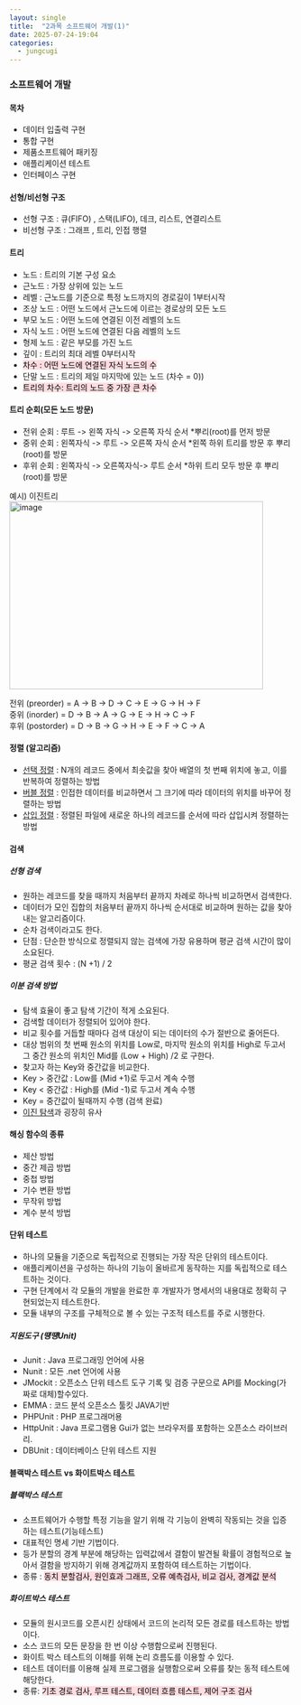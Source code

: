 ```yaml
---
layout: single
title:  "2과목 소프트웨어 개발(1)"
date: 2025-07-24-19:04 
categories:
  - jungcugi
---
```


### 소프트웨어 개발  

#### 목차  

- 데이터 입출력 구현  
- 통합 구현  
- 제품소프트웨어 패키징  
- 애플리케이션 테스트  
- 인터페이스 구현  


#### 선형/비선형 구조  

- 선형 구조 : 큐(FIFO) , 스택(LIFO), 데크, 리스트, 연결리스트  
- 비선형 구조 : 그래프 , 트리, 인접 행렬  

#### 트리  
  
- 노드       : 트리의 기본 구성 요소  
- 근노드     : 가장 상위에 있는 노드  
- 레벨       : 근노드를 기준으로 특정 노드까지의 경로길이  1부터시작
- 조상 노드  : 어떤 노드에서 근노드에 이르는 경로상의 모든 노드  
- 부모 노드  : 어떤 노드에 연결된 이전 레벨의 노드  
- 자식 노드  : 어떤 노드에 연결된 다음 레벨의 노드  
- 형제 노드  : 같은 부모를 가진 노드  
- 깊이       : 트리의 최대 레벨  0부터시작
- <mark style='background-color: #ffdce0'> 차수       : 어떤 노드에 연결된 자식 노드의 수 </mark>    
- 단말 노드  : 트리의 제일 마지막에 있는 노드 (차수 = 0))  
- <mark style='background-color: #ffdce0'> 트리의 차수: 트리의 노드 중 가장 큰 차수 </mark>  
#### 트리 순회(모든 노드 방문)  

- 전위 순회 : 루트     -> 왼쪽 자식 -> 오른쪽 자식 순서 *뿌리(root)를 먼저 방문  
- 중위 순회 : 왼쪽자식 -> 루트      -> 오른쪽 자식 순서 *왼쪽 하위 트리를 방문 후 뿌리(root)를 방문  
- 후위 순회 : 왼쪽자식 -> 오른쪽자식-> 루트        순서 *하위 트리 모두 방문 후 뿌리(root)를 방문  

예시) 이진트리  
<img width="450" height="333" alt="image" src="https://github.com/user-attachments/assets/f3665037-79fc-4e51-953c-de4ba0c6b4f7" />  

전위 (preorder)   = A -> B -> D -> C -> E -> G -> H -> F  
중위 (inorder)    = D -> B -> A -> G -> E -> H -> C -> F  
후위 (postorder)  = D -> B -> G -> H -> E -> F -> C -> A  

#### 정렬 (알고리즘)

- [선택 정렬](https://taewonstory.github.io/java/chapter7/) : N개의 레코드 중에서 최솟값을 찾아 배열의 첫 번째 위치에 놓고, 이를 반복하여 정렬하는 방법  
- [버블 정렬](https://taewonstory.github.io/java/chapter6/) : 인접한 데이터를 비교하면서 그 크기에 따라 데이터의 위치를 바꾸어 정렬하는 방법  
- [삽입 정렬](https://taewonstory.github.io/java/chapter8/) : 정렬된 파일에 새로운 하나의 레코드를 순서에 따라 삽입시켜 정렬하는 방법

#### 검색 

##### 선형 검색

- 원하는 레코드를 찾을 때까지 처음부터 끝까지 차례로 하나씩 비교하면서 검색한다.
- 데이터가 모인 집합의 처음부터 끝까지 하나씩 순서대로 비교하며 원하는 값을 찾아 내는 알고리즘이다.
- 순차 검색이라고도 한다.
- 단점 : 단순한 방식으로 정렬되지 않는 검색에 가장 유용하며 평균 검색 시간이 많이 소요된다.
- 평균 검색 횟수 : (N +1) / 2

##### 이분 검색 방법

- 탐색 효율이 좋고 탐색 기간이 적게 소요된다.
- 검색할 데이터가 정렬되어 있어야 한다.
- 비교 횟수를 거듭할 때마다 검색 대상이 되는 데이터의 수가 절반으로 줄어든다.
- 대상 범위의 첫 번째 원소의 위치를 Low로, 마지막 원소의 위치를 High로 두고서 그 중간 원소의 위치인 Mid를 (Low + High) /2 로 구한다.
- 찾고자 하는 Key와 중간값을 비교한다.
- Key > 중간값 : Low를 (Mid +1)로 두고서 계속 수행
- Key < 중간값 : High를 (Mid -1)로 두고서 계속 수행
- Key = 중간값이 될때까지 수행 (검색 완료)
- [이진 탐색](https://taewonstory.github.io/java/chapter14/)과 굉장히 유사

#### 해싱 함수의 종류

- 제산 방법
- 중간 제곱 방법
- 중첩 방법
- 기수 변환 방법
- 무작위 방법
- 계수 분석 방법

#### 단위 테스트

- 하나의 모듈을 기준으로 독립적으로 진행되는 가장 작은 단위의 테스트이다.
- 애플리케이션을 구성하는 하나의 기능이 올바르게 동작하는 지를 독립적으로 테스트하는 것이다.
- 구현 단계에서 각 모듈의 개발을 완료한 후 개발자가 명세서의 내용대로 정확히 구현되었는지 테스트한다.
- 모듈 내부의 구조를 구체적으로 볼 수 있는 구조적 테스트를 주로 시행한다.

##### 지원도구 (떙떙Unit)

- Junit : Java 프로그래밍 언어에 사용 
- Nunit : 모든 .net 언어에 사용
- JMockit : 오픈소스 단위 테스트 도구 기록 및 검증 구문으로 API를 Mocking(가짜로 대체)할수있다.
- EMMA : 코드 분석 오픈소스 툴킷 JAVA기반
- PHPUnit : PHP 프로그래머용
- HttpUnit : Java 프로그램용 Gui가 없는 브라우저를 포함하는 오픈소스 라이브러리.
- DBUnit : 데이터베이스 단위 테스트 지원

#### 블랙박스 테스트 vs 화이트박스 테스트

##### 블랙박스 테스트

- 소프트웨어가 수행할 특정 기능을 알기 위해 각 기능이 완벽히 작동되는 것을 입증하는 테스트(기능테스트)
- 대표적인 명세 기반 기법이다.
- 등가 분할의 경계 부분에 해당하는 입력값에서 결함이 발견될 확률이 경험적으로 높아서 결함을 방지하기 위해 경계값까지 포함하여 테스트하는 기법이다.
- 종류 : <mark style='background-color: #ffdce0'>동치 분할검사, 원인효과 그래프, 오류 예측검사, 비교 검사, 경계값 분석  </mark>

 ##### 화이트박스 테스트

- 모듈의 원시코드를 오픈시킨 상태에서 코드의 논리적 모든 경로를 테스트하는 방법이다.
- 소스 코드의 모든 문장을 한 번 이상 수행함으로써 진행된다.
- 화이트 박스 테스트의 이해를 위해 논리 흐름도를 이용할 수 있다.
- 테스트 데이터를 이용해 실제 프로그램을 실행함으로써 오류를 찾는 동적 테스트에 해당한다.
- 종류: <mark style='background-color: #ffdce0'>기초 경로 검사, 루프 테스트, 데이터 흐름 테스트, 제어 구조 검사</mark>












